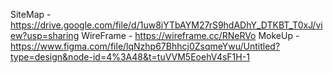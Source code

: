 SiteMap - https://drive.google.com/file/d/1uw8iYTbAYM27rS9hdADhY_DTKBT_T0xJ/view?usp=sharing
WireFrame - https://wireframe.cc/RNeRVo
MokeUp - https://www.figma.com/file/lqNzhp67Bhhcj0ZsqmeYwu/Untitled?type=design&node-id=4%3A48&t=tuVVM5EoehV4sF1H-1
